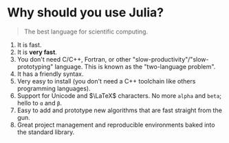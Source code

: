 # Why should you use Julia?

> The best language for scientific computing.

1. It is fast.
2. It is **very fast**.
3. You don't need C/C++, Fortran, or other "slow-productivity"/"slow-prototyping" language.
   This is known as the "two-language problem".
4. It has a friendly syntax.
5. Very easy to install (you don't need a C++ toolchain like others programming languages).
6. Support for Unicode and $\LaTeX$ characters.
   No more `alpha` and `beta`; hello to `α` and `β`.
7. Easy to add and prototype new algorithms that are fast straight from the gun.
8. Great project management and reproducible environments baked into the standard library.
